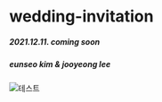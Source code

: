 # wedding-invitation

##### 2021.12.11. coming soon  
##### eunseo kim & jooyeong lee


![테스트](https://user-images.githubusercontent.com/75572115/128309796-bc6521f5-dacf-49eb-96d6-30d3944b81d2.png)
